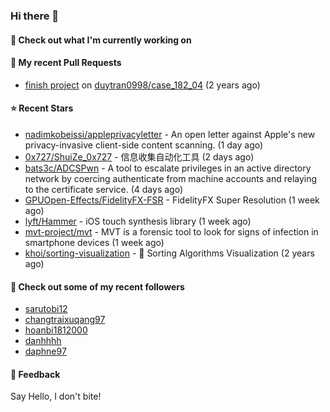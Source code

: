 ### Hi there 👋

#### 👷 Check out what I'm currently working on

#### 🔨 My recent Pull Requests

- [finish project](https://github.com/duytran0998/case_182_04/pull/1) on [duytran0998/case_182_04](https://github.com/duytran0998/case_182_04) (2 years ago)

#### ⭐ Recent Stars

- [nadimkobeissi/appleprivacyletter](https://github.com/nadimkobeissi/appleprivacyletter) - An open letter against Apple&#39;s new privacy-invasive client-side content scanning. (1 day ago)
- [0x727/ShuiZe_0x727](https://github.com/0x727/ShuiZe_0x727) - 信息收集自动化工具 (2 days ago)
- [bats3c/ADCSPwn](https://github.com/bats3c/ADCSPwn) - A tool to escalate privileges in an active directory network by coercing authenticate from machine accounts and relaying to the certificate service. (4 days ago)
- [GPUOpen-Effects/FidelityFX-FSR](https://github.com/GPUOpen-Effects/FidelityFX-FSR) - FidelityFX Super Resolution (1 week ago)
- [lyft/Hammer](https://github.com/lyft/Hammer) - iOS touch synthesis library (1 week ago)
- [mvt-project/mvt](https://github.com/mvt-project/mvt) - MVT is a forensic tool to look for signs of infection in smartphone devices (1 week ago)
- [khoi/sorting-visualization](https://github.com/khoi/sorting-visualization) - 🌈 Sorting Algorithms Visualization (2 years ago)

#### 👯 Check out some of my recent followers

- [sarutobi12](https://github.com/sarutobi12)
- [changtraixuqang97](https://github.com/changtraixuqang97)
- [hoanbi1812000](https://github.com/hoanbi1812000)
- [danhhhh](https://github.com/danhhhh)
- [daphne97](https://github.com/daphne97)

#### 💬 Feedback

Say Hello, I don't bite!